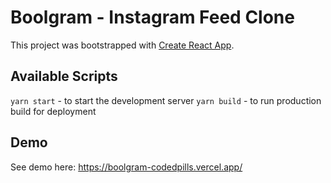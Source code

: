 # Boolgram - Instagram Feed Clone

This project was bootstrapped with [Create React App](https://github.com/facebook/create-react-app).

## Available Scripts

`yarn start` - to start the development server
`yarn build` - to run production build for deployment

## Demo
See demo here: https://boolgram-codedpills.vercel.app/


